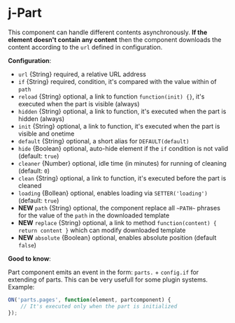 # j-Part

This component can handle different contents asynchronously. __If the element doesn't contain any content__ then the component downloads the content according to the `url` defined in configuration.

__Configuration__:

- `url` {String} required, a relative URL address
- `if` {String} required, condition, it's compared with the value within of `path`
- `reload` {String} optional, a link to function `function(init) {}`, it's executed when the part is visible (always)
- `hidden` {String} optional, a link to function, it's executed when the part is hidden (always)
- `init` {String} optional, a link to function, it's executed when the part is visible and onetime
- `default` {String} optional, a short alias for `DEFAULT(default)`
- `hide` {Boolean} optional, auto-hide element if the `if` condition is not valid (default: `true`)
- `cleaner` {Number} optional, idle time (in minutes) for running of cleaning (default: `0`)
- `clean` {String} optional, a link to function, it's executed before the part is cleaned
- `loading` {Bollean} optional, enables loading via `SETTER('loading')` (default: `true`)
- __NEW__ `path` {String} optional, the component replace all `~PATH~` phrases for the value of the `path` in the downloaded template
- __NEW__ `replace` {String} optional, a link to method `function(content) { return content }` which can modify downloaded template
- __NEW__ `absolute` {Boolean} optional, enables absolute position (default `false`)

__Good to know__:

Part component emits an event in the form: `parts.` + `config.if` for extending of parts. This can be very usefull for some plugin systems. Example:

```javascript
ON('parts.pages', function(element, partcomponent) {
	// It's executed only when the part is initialized
});
```